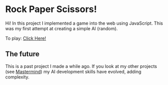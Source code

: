 # Rock Paper Scissors!

Hi! In this project I implemented a game into the web using JavaScript. This was my first attempt at creating a simple AI (random). 

To play: [Click Here!](https://northoc.github.io/rockpaperscissors/)

## The future
This is a past project I made a while ago. If you look at my other projects (see [Mastermind](https://github.com/NorthOC/Mastermind)) my AI development skills have evolved, adding complexity.
